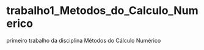 # trabalho1_Metodos_do_Calculo_Numerico
primeiro trabalho da disciplina Métodos do Cálculo Numérico

